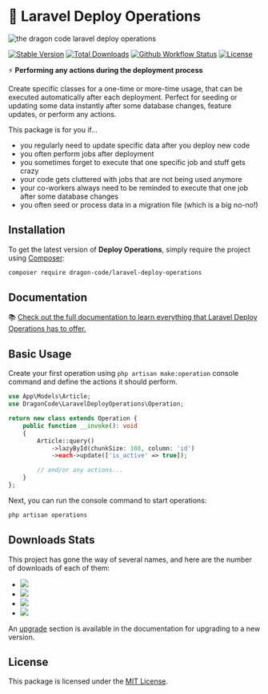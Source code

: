 # 🚀 Laravel Deploy Operations

![the dragon code laravel deploy operations](https://preview.dragon-code.pro/the-dragon-code/deploy-operations.svg?brand=laravel&mode=dark)

[![Stable Version][badge_stable]][link_packagist]
[![Total Downloads][badge_downloads]][link_packagist]
[![Github Workflow Status][badge_build]][link_build]
[![License][badge_license]][link_license]

⚡ **Performing any actions during the deployment process**

Create specific classes for a one-time or more-time usage, that can be executed automatically after each deployment.
Perfect for seeding or updating some data instantly after some database changes, feature updates, or perform any
actions.

This package is for you if...

- you regularly need to update specific data after you deploy new code
- you often perform jobs after deployment
- you sometimes forget to execute that one specific job and stuff gets crazy
- your code gets cluttered with jobs that are not being used anymore
- your co-workers always need to be reminded to execute that one job after some database changes
- you often seed or process data in a migration file (which is a big no-no!)

## Installation

To get the latest version of **Deploy Operations**, simply require the project using [Composer](https://getcomposer.org):

```Bash
composer require dragon-code/laravel-deploy-operations
```

## Documentation

📚 [Check out the full documentation to learn everything that Laravel Deploy Operations has to offer.][link_website]

## Basic Usage

Create your first operation using `php artisan make:operation` console command and define the actions it should
perform.

```php
use App\Models\Article;
use DragonCode\LaravelDeployOperations\Operation;

return new class extends Operation {
    public function __invoke(): void
    {
        Article::query()
            ->lazyById(chunkSize: 100, column: 'id')
            ->each->update(['is_active' => true]);

        // and/or any actions...
    }
};
```

Next, you can run the console command to start operations:

```Bash
php artisan operations
```

## Downloads Stats

This project has gone the way of several names, and here are the number of downloads of each of them:

- ![](https://img.shields.io/packagist/dt/dragon-code/laravel-deploy-operations?style=flat-square&label=dragon-code%2Flaravel-deploy-operations)
- ![](https://img.shields.io/packagist/dt/dragon-code/laravel-actions?style=flat-square&label=dragon-code%2Flaravel-actions)
- ![](https://img.shields.io/packagist/dt/dragon-code/laravel-migration-actions?style=flat-square&label=dragon-code%2Flaravel-migration-actions)
- ![](https://img.shields.io/packagist/dt/andrey-helldar/laravel-actions?style=flat-square&label=andrey-helldar%2Flaravel-actions)

An [upgrade](https://deploy-operations.dragon-code.pro/upgrade-7.html) section is available in the documentation for upgrading to a new version.

## License

This package is licensed under the [MIT License](LICENSE).


[badge_build]:          https://img.shields.io/github/actions/workflow/status/TheDragonCode/laravel-deploy-operations/tests.yml?style=flat-square

[badge_downloads]:      https://img.shields.io/packagist/dt/dragon-code/laravel-deploy-operations.svg?style=flat-square

[badge_license]:        https://img.shields.io/packagist/l/dragon-code/laravel-deploy-operations.svg?style=flat-square

[badge_stable]:         https://img.shields.io/github/v/release/TheDragonCode/laravel-deploy-operations?label=packagist&style=flat-square

[link_build]:           https://github.com/TheDragonCode/laravel-deploy-operations/actions

[link_license]:         LICENSE

[link_packagist]:       https://packagist.org/packages/dragon-code/laravel-deploy-operations

[link_website]:         https://deploy-operations.dragon-code.pro
